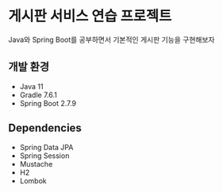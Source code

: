 # 게시판 서비스 연습 프로젝트
Java와 Spring Boot를 공부하면서 기본적인 게시판 기능을 구현해보자

## 개발 환경
* Java 11
* Gradle 7.6.1
* Spring Boot 2.7.9

## Dependencies
* Spring Data JPA
* Spring Session
* Mustache
* H2
* Lombok
